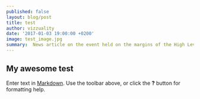 ```yaml
---
published: false
layout: blog/post
title: test
author: vizzuality
date: '2017-01-03 19:00:00 +0200'
image: test_image.jpg
summary:  News article on the event held on the margins of the High Level Political Forum 2021
---
```

## My awesome test

Enter text in [Markdown](http://daringfireball.net/projects/markdown/). Use the toolbar above, or click the **?** button for formatting help.
